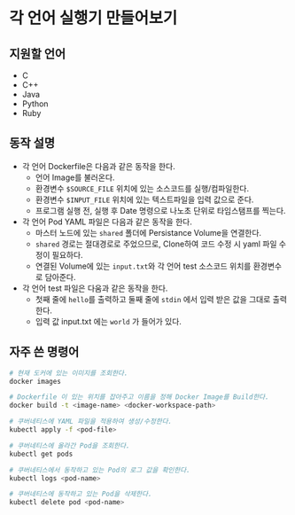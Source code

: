 # 각 언어 실행기 만들어보기

## 지원할 언어

- C
- C++
- Java
- Python
- Ruby

## 동작 설명

- 각 언어 Dockerfile은 다음과 같은 동작을 한다.
  - 언어 Image를 불러온다.
  - 환경변수 `$SOURCE_FILE` 위치에 있는 소스코드를 실행/컴파일한다.
  - 환경변수 `$INPUT_FILE` 위치에 있는 텍스트파일을 입력 값으로 준다.
  - 프로그램 실행 전, 실행 후 Date 명령으로 나노초 단위로 타임스탬프를 찍는다.
- 각 언어 Pod YAML 파일은 다음과 같은 동작을 한다.
  - 마스터 노드에 있는 `shared` 폴더에 Persistance Volume을 연결한다.
  - `shared` 경로는 절대경로로 주었으므로, Clone하여 코드 수정 시 yaml 파일 수정이 필요하다.
  - 연결된 Volume에 있는 `input.txt`와 각 언어 test 소스코드 위치를 환경변수로 담아준다.
- 각 언어 test 파일은 다움과 같은 동작을 한다.
  - 첫째 줄에 `hello`를 출력하고 둘째 줄에 `stdin` 에서 입력 받은 값을 그대로 출력한다.
  - 입력 값 input.txt 에는 `world` 가 들어가 있다.

## 자주 쓴 명령어

```bash
# 현재 도커에 있는 이미지를 조회한다.
docker images

# Dockerfile 이 있는 위치를 잡아주고 이름을 정해 Docker Image를 Build한다.
docker build -t <image-name> <docker-workspace-path>

# 쿠버네티스에 YAML 파일을 적용하여 생성/수정한다.
kubectl apply -f <pod-file>

# 쿠버네티스에 올라간 Pod을 조회한다.
kubectl get pods

# 쿠버네티스에서 동작하고 있는 Pod의 로그 값을 확인한다.
kubectl logs <pod-name>

# 쿠버네티스에 동작하고 있는 Pod을 삭제한다.
kubectl delete pod <pod-name>
```


